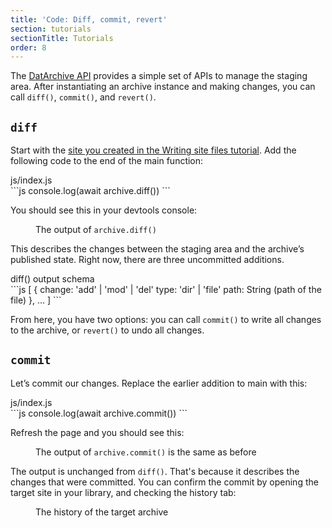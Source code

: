 ```yaml
---
title: 'Code: Diff, commit, revert'
section: tutorials
sectionTitle: Tutorials
order: 8
---
```


The [DatArchive API](/docs/apis/dat.html) provides a simple set of APIs to manage the staging area. After instantiating an archive instance and making changes, you can call `diff()`, `commit()`, and `revert()`.

## `diff`

Start with the [site you created in the Writing site files tutorial](http://localhost:4000/docs/tutorials/write-site-files.html). Add the following code to the end of the main function:

<figcaption class="code">js/index.js</figcaption>
```js
console.log(await archive.diff())
```

You should see this in your devtools console:

<figure>
<img data-src="/img/docs/tut-diff-commit-revert/diff.jpg" >
<figcaption>The output of <code>archive.diff()</code></figcaption>
</figure>

This describes the changes between the staging area and the archive’s published state. Right now, there are three uncommitted additions.

<figcaption class="code">diff() output schema</figcaption>
```js
[
  {
    change: 'add' | 'mod' | 'del'
    type: 'dir' | 'file'
    path: String (path of the file)
  },
  ...
]
```

From here, you have two options: you can call `commit()` to write all changes to the archive, or `revert()` to undo all changes.

## `commit`

Let’s commit our changes. Replace the earlier addition to main with this:

<figcaption class="code">js/index.js</figcaption>
```js
console.log(await archive.commit())
```

Refresh the page and you should see this:

<figure>
<img data-src="/img/docs/tut-diff-commit-revert/diff.jpg" >
<figcaption>The output of <code>archive.commit()</code> is the same as before</figcaption>
</figure>

The output is unchanged from `diff()`. That's because it describes the changes that were committed. You can confirm the commit by opening the target site in your library, and checking the history tab:

<figure>
<img data-src="/img/docs/tut-diff-commit-revert/history.jpg" >
<figcaption>The history of the target archive</figcaption>
</figure>
